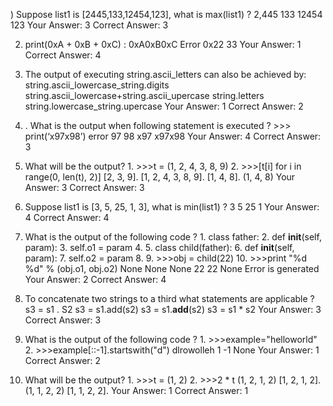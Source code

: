 ) Suppose list1 is [2445,133,12454,123], what is max(list1) ?
2,445
133
12454
123
Your Answer: 3
Correct Answer: 3

2) print(0xA + 0xB + 0xC) :
0xA0xB0xC
Error
0x22
33
Your Answer: 1
Correct Answer: 4

3) The output of executing string.ascii_letters can also be achieved by:
string.ascii_lowercase_string.digits
string.ascii_lowercase+string.ascii_upercase
string.letters
string.lowercase_string.upercase
Your Answer: 1
Correct Answer: 2

4) . What is the output when following statement is executed ? >>> print(‘x97x98’)
error
97 98
x97
x97x98
Your Answer: 4
Correct Answer: 3

5) What will be the output? 1. >>>t = (1, 2, 4, 3, 8, 9) 2. >>>[t[i] for i in range(0, len(t), 2)]
[2, 3, 9].
[1, 2, 4, 3, 8, 9].
[1, 4, 8].
(1, 4, 8)
Your Answer: 3
Correct Answer: 3

6) Suppose list1 is [3, 5, 25, 1, 3], what is min(list1) ?
3
5
25
1
Your Answer: 4
Correct Answer: 4

7) What is the output of the following code ? 1. class father: 2. def __init__(self, param): 3. self.o1 = param 4. 5. class child(father): 6. def __init__(self, param): 7. self.o2 = param 8. 9. >>>obj = child(22) 10. >>>print "%d %d" % (obj.o1, obj.o2)
None None
None 22
22 None
Error is generated
Your Answer: 2
Correct Answer: 4

8) To concatenate two strings to a third what statements are applicable ?
s3 = s1 . S2
s3 = s1.add(s2)
s3 = s1.__add__(s2)
s3 = s1 * s2
Your Answer: 3
Correct Answer: 3

9) What is the output of the following code ? 1. >>>example="helloworld" 2. >>>example[::-1].startswith("d")
dlrowolleh
1
-1
None
Your Answer: 1
Correct Answer: 2

10) What will be the output? 1. >>>t = (1, 2) 2. >>>2 * t
(1, 2, 1, 2)
[1, 2, 1, 2].
(1, 1, 2, 2)
[1, 1, 2, 2].
Your Answer: 1
Correct Answer: 1

